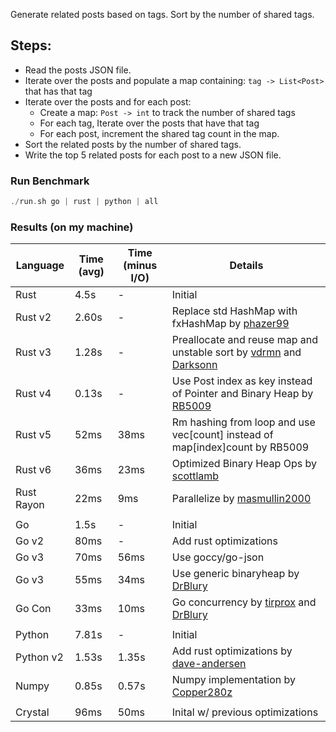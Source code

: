 Generate related posts based on tags. Sort by the number of shared tags.

## Steps:

-   Read the posts JSON file.
-   Iterate over the posts and populate a map containing: `tag -> List<Post>` that has that tag
-   Iterate over the posts and for each post:
    -   Create a map: `Post -> int` to track the number of shared tags
    -   For each tag, Iterate over the posts that have that tag
    -   For each post, increment the shared tag count in the map.
-   Sort the related posts by the number of shared tags.
-   Write the top 5 related posts for each post to a new JSON file.

### Run Benchmark

```rust
./run.sh go | rust | python | all
```

### Results (on my machine)

| Language   | Time (avg) | Time (minus I/O) | Details                                                                                                                                                                                                                                                                                         |
| ---------- | ---------- | ---------------- | ----------------------------------------------------------------------------------------------------------------------------------------------------------------------------------------------------------------------------------------------------------------------------------------------- |
| Rust       | 4.5s       | -                | Initial                                                                                                                                                                                                                                                                                         |
| Rust v2    | 2.60s      | -                | Replace std HashMap with fxHashMap by [phazer99](https://www.reddit.com/r/rust/comments/16plgok/comment/k1rtr4x/?utm_source=share&utm_medium=web2x&context=3)                                                                                                                                   |
| Rust v3    | 1.28s      | -                | Preallocate and reuse map and unstable sort by [vdrmn](https://www.reddit.com/r/rust/comments/16plgok/comment/k1rzo7g/?utm_source=share&utm_medium=web2x&context=3) and [Darksonn](https://www.reddit.com/r/rust/comments/16plgok/comment/k1rzwdx/?utm_source=share&utm_medium=web2x&context=3) |
| Rust v4    | 0.13s      | -                | Use Post index as key instead of Pointer and Binary Heap by [RB5009](https://www.reddit.com/r/rust/comments/16plgok/comment/k1s5ea0/?utm_source=share&utm_medium=web2x&context=3)                                                                                                               |
| Rust v5    | 52ms       | 38ms             | Rm hashing from loop and use vec[count] instead of map[index]count by RB5009                                                                                                                                                                                                                    |
| Rust v6    | 36ms       | 23ms             | Optimized Binary Heap Ops by [scottlamb](https://github.com/jinyus/related_post_gen/pull/12)                                                                                                                                                                                                    |
| Rust Rayon | 22ms       | 9ms              | Parallelize by [masmullin2000](https://github.com/jinyus/related_post_gen/pull/4)                                                                                                                                                                                                               |
|            |            |                  |                                                                                                                                                                                                                                                                                                 |
| Go         | 1.5s       | -                | Initial                                                                                                                                                                                                                                                                                         |
| Go v2      | 80ms       | -                | Add rust optimizations                                                                                                                                                                                                                                                                          |
| Go v3      | 70ms       | 56ms             | Use goccy/go-json                                                                                                                                                                                                                                                                               |
| Go v3      | 55ms       | 34ms             | Use generic binaryheap by [DrBlury](https://github.com/jinyus/related_post_gen/pull/7)                                                                                                                                                                                                          |
| Go Con     | 33ms       | 10ms             | Go concurrency by [tirprox](https://github.com/jinyus/related_post_gen/pull/17) and [DrBlury](https://github.com/jinyus/related_post_gen/pull/8)                                                                                                                                                |
|            |            |                  |                                                                                                                                                                                                                                                                                                 |
| Python     | 7.81s      | -                | Initial                                                                                                                                                                                                                                                                                         |
| Python v2  | 1.53s      | 1.35s            | Add rust optimizations by [dave-andersen](https://github.com/jinyus/related_post_gen/pull/10)                                                                                                                                                                                                   |
| Numpy      | 0.85s      | 0.57s            | Numpy implementation by [Copper280z](https://github.com/jinyus/related_post_gen/pull/11)                                                                                                                                                                                                        |
|            |            |                  |                                                                                                                                                                                                                                                                                                 |
| Crystal    | 96ms       | 50ms             | Inital w/ previous optimizations                                                                                                                                                                                                                                                                |
